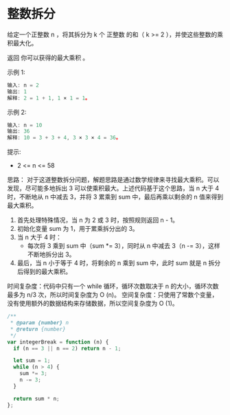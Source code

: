 # 整数拆分

给定一个正整数 n ，将其拆分为 k 个 正整数 的和（ k >= 2 ），并使这些整数的乘积最大化。

返回 你可以获得的最大乘积 。

示例 1:

```javascript
输入: n = 2
输出: 1
解释: 2 = 1 + 1, 1 × 1 = 1。
```

示例 2:

```javascript
输入: n = 10
输出: 36
解释: 10 = 3 + 3 + 4, 3 × 3 × 4 = 36。
```

提示:

- 2 <= n <= 58

思路：
对于这道整数拆分问题，解题思路是通过数学规律来寻找最大乘积。可以发现，尽可能多地拆出 3 可以使乘积最大。上述代码基于这个思路，当 n 大于 4 时，不断地从 n 中减去 3，并将 3 累乘到 sum 中，最后再乘以剩余的 n 值来得到最大乘积。

1. 首先处理特殊情况，当 n 为 2 或 3 时，按照规则返回 n - 1。
2. 初始化变量 sum 为 1，用于累乘拆分出的 3。
3. 当 n 大于 4 时：
   - 每次将 3 乘到 sum 中（sum \*= 3），同时从 n 中减去 3（n -= 3），这样不断地拆分出 3。
4. 最后，当 n 小于等于 4 时，将剩余的 n 乘到 sum 中，此时 sum 就是 n 拆分后得到的最大乘积。

时间复杂度：代码中只有一个 while 循环，循环次数取决于 n 的大小，循环次数最多为 n/3 次，所以时间复杂度为 O (n)。
空间复杂度：只使用了常数个变量，没有使用额外的数据结构来存储数据，所以空间复杂度为 O (1)。

```javascript
/**
 * @param {number} n
 * @return {number}
 */
var integerBreak = function (n) {
  if (n == 3 || n == 2) return n - 1;

  let sum = 1;
  while (n > 4) {
    sum *= 3;
    n -= 3;
  }

  return sum * n;
};
```
